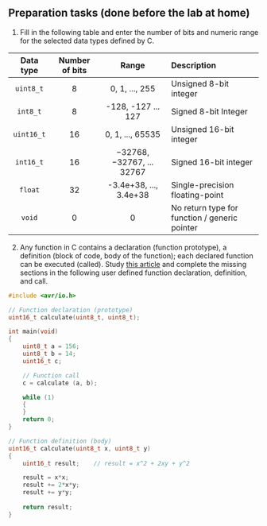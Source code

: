 ## Preparation tasks (done before the lab at home)

1. Fill in the following table and enter the number of bits and numeric range for the selected data types defined by C.

| **Data type** | **Number of bits** | **Range** | **Description** |
| :-: | :-: | :-: | :-- | 
| `uint8_t`  | 8 | 0, 1, ..., 255 | Unsigned 8-bit integer |
| `int8_t`   | 8 | -128, -127 ... 127 | Signed 8-bit Integer |
| `uint16_t` | 16 | 0, 1, ..., 65535 | Unsigned 16-bit integer |
| `int16_t`  | 16 | −32768, −32767, ... 32767 | Signed 16-bit integer |
| `float`    | 32 | -3.4e+38, ..., 3.4e+38 | Single-precision floating-point |
| `void`     | 0 | 0 | No return type for function / generic pointer |

2. Any function in C contains a declaration (function prototype), a definition (block of code, body of the function); each declared function can be executed (called). Study [this article](https://www.programiz.com/c-programming/c-user-defined-functions) and complete the missing sections in the following user defined function declaration, definition, and call.

```C
#include <avr/io.h>

// Function declaration (prototype)
uint16_t calculate(uint8_t, uint8_t);

int main(void)
{
    uint8_t a = 156;
    uint8_t b = 14;
    uint16_t c;

    // Function call
    c = calculate (a, b);

    while (1)
    {
    }
    return 0;
}

// Function definition (body)
uint16_t calculate(uint8_t x, uint8_t y)
{
    uint16_t result;    // result = x^2 + 2xy + y^2

    result = x*x;
	result += 2*x*y;
	result += y*y;
	
    return result;
}
```